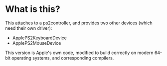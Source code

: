 What is this?
=============

This attaches to a ps2controller, and provides two other devices (which
need their own driver):

* ApplePS2KeyboardDevice
* ApplePS2MouseDevice

This version is Apple's own code, modified to build correctly on modern
64-bit operating systems, and corresponding compilers.
